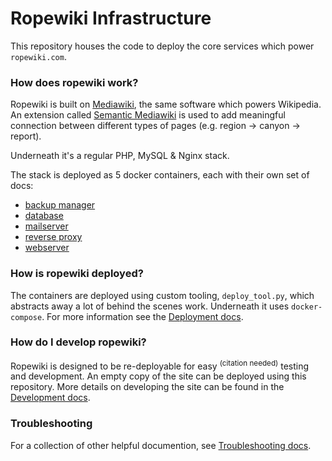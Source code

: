 # Ropewiki Infrastructure

This repository houses the code to deploy the core services which power `ropewiki.com`.

### How does ropewiki work?

Ropewiki is built on [Mediawiki](https://www.mediawiki.org/wiki/MediaWiki), the same software which powers Wikipedia. An extension called [Semantic Mediawiki](https://www.semantic-mediawiki.org/wiki/Semantic_MediaWiki) is used to add meaningful connection between different types of pages (e.g. region -> canyon -> report).

Underneath it's a regular PHP, MySQL & Nginx stack.

The stack is deployed as 5 docker containers, each with their own set of docs:
  - [backup manager](docs/backups.md)
  - [database](docs/database.md)
  - [mailserver](docs/mailserver.md)
  - [reverse proxy](docs/reverse_proxy.md)
  - [webserver](docs/webserver.md)


### How is ropewiki deployed?

The containers are deployed using custom tooling, `deploy_tool.py`, which abstracts away a lot of behind the scenes work. Underneath it uses `docker-compose`. For more information see the [Deployment docs](docs/deployment.md).


### How do I develop ropewiki?

Ropewiki is designed to be re-deployable for easy <sup>(citation needed)</sup> testing and development. An empty copy of the site can be deployed using this repository. More details on developing the site can be found in the [Development docs](docs/development.md).


### Troubleshooting

For a collection of other helpful documention, see [Troubleshooting docs](docs/troubleshooting.md).
